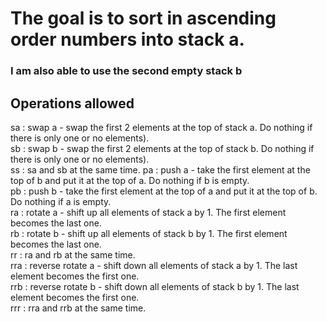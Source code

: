 # The goal is to sort in ascending order numbers into stack a.
### I am also able to use the second empty stack b

## Operations allowed

sa : swap a - swap the first 2 elements at the top of stack a. Do nothing if there
is only one or no elements). \
sb : swap b - swap the first 2 elements at the top of stack b. Do nothing if there
is only one or no elements). \
ss : sa and sb at the same time.
pa : push a - take the first element at the top of b and put it at the top of a. Do
nothing if b is empty. \
pb : push b - take the first element at the top of a and put it at the top of b. Do
nothing if a is empty. \
ra : rotate a - shift up all elements of stack a by 1. The first element becomes
the last one. \
rb : rotate b - shift up all elements of stack b by 1. The first element becomes
the last one. \
rr : ra and rb at the same time. \
rra : reverse rotate a - shift down all elements of stack a by 1. The last element
becomes the first one. \
rrb : reverse rotate b - shift down all elements of stack b by 1. The last element
becomes the first one. \
rrr : rra and rrb at the same time.
